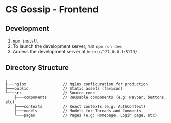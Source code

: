 # CS Gossip - Frontend

## Development

1. `npm install`
2. To launch the development server, run `npm run dev`.
3. Access the development server at `http://127.0.0.1:5173/`.

## Directory Structure

```
.
├───nginx                // Nginx configuration for production
├───public               // Static assets (favicon)
└───src                  // Source code
    ├───components       // Reusable components (e.g: Navbar, buttons, etc)
    ├───contexts         // React contexts (e.g: AuthContext)
    ├───models           // Models for Threads and Comments
    └───pages            // Pages (e.g: Homepage, Login page, etc)
```
